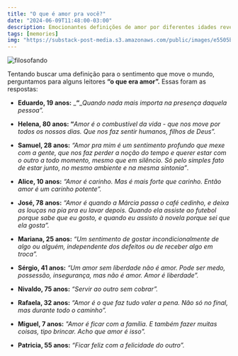 ```yaml
---
title: "O que é amor pra você?"
date: "2024-06-09T11:48:00-03:00"
description: Emocionantes definições de amor por diferentes idades revelam sua natureza complexa, desde a liberdade até a felicidade na felicidade do outro.
tags: [memories]
img: "https://substack-post-media.s3.amazonaws.com/public/images/e5505b3d-b61d-44e7-9562-3c8ddb55c0d8_640x625.jpeg"
---
```

![filosofando](https://cdn.jsdelivr.net/gh/geanramos/files/img/filosofando.png)

Tentando buscar uma definição para o sentimento que move o mundo, perguntamos para alguns leitores **“o que era amor”.** Essas foram as respostas:

-   **Eduardo, 19 anos:** _**“**__Quando nada mais importa na presença daquela pessoa”._
    
-   **Helena, 80 anos: “**_Amor é o combustível da vida - que nos move por todos os nossos dias. Que nos faz sentir humanos, filhos de Deus”._
    
-   **Samuel, 28 anos:** _“Amor pra mim é um sentimento profundo que mexe com a gente, que nos faz perder a noção do tempo e querer estar com o outro a todo momento, mesmo que em silêncio. Só pelo simples fato de estar junto, no mesmo ambiente e na mesma sintonia”_.
    
-   **Alice, 10 anos:** _“Amor é carinho. Mas é mais forte que carinho. Então amor é um carinho potente”._
    
-   **José, 78 anos:** _“Amor é quando a Márcia passa o café cedinho, e deixa as louças na pia pra eu lavar depois. Quando ela assiste ao futebol porque sabe que eu gosto, e quando eu assisto à novela porque sei que ela gosta”._
    
-   **Mariana, 25 anos:**  _“Um sentimento de gostar incondicionalmente de algo ou alguém, independente dos defeitos ou de receber algo em troca”._
    
-   **Sérgio, 41 anos:** _“Um amor sem liberdade não é amor. Pode ser medo, possessão, insegurança, mas não é amor. Amor é liberdade”._
    
-   **Nivaldo, 75 anos:** _“Servir ao outro sem cobrar”._
    
-   **Rafaela, 32 anos:** _“Amor é o que faz tudo valer a pena. Não só no final, mas durante todo o caminho”._
    
-   **Miguel, 7 anos:** _"Amor é ficar com a família. E também fazer muitas coisas, tipo brincar. Acho que amor é isso"._
    
-   **Patricia, 55 anos:** _“Ficar feliz com a felicidade do outro”._